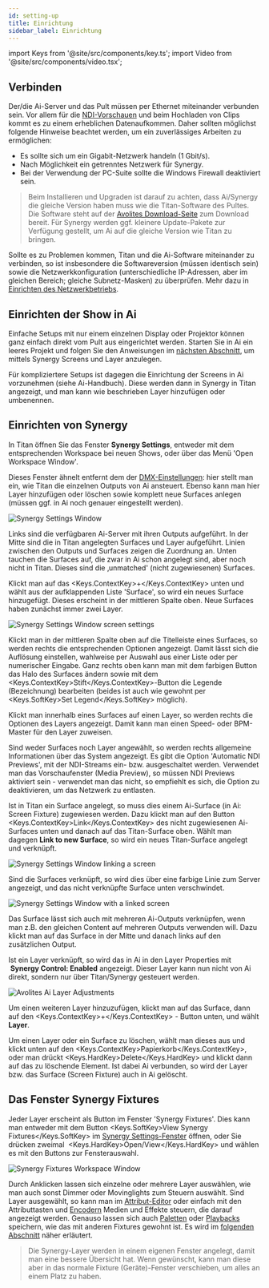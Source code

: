 ```yaml
---
id: setting-up
title: Einrichtung
sidebar_label: Einrichtung
---
```


import Keys from '@site/src/components/key.ts';
import Video from '@site/src/components/video.tsx';

## Verbinden

Der/die Ai-Server und das Pult müssen per Ethernet miteinander verbunden
sein. Vor allem für die [NDI-Vorschauen](operating-synergy.md#vorschau-mit-dem-media-viewer) und beim Hochladen von Clips
kommt es zu einem erheblichen Datenaufkommen. Daher sollten möglichst
folgende Hinweise beachtet werden, um ein zuverlässiges Arbeiten zu
ermöglichen:

-   Es sollte sich um ein Gigabit-Netzwerk handeln (1 Gbit/s).
-   Nach Möglichkeit ein getrenntes Netzwerk für Synergy.
-   Bei der Verwendung der PC-Suite sollte die Windows Firewall
    deaktiviert sein.

>   Beim Installieren und Upgraden ist darauf zu achten, dass Ai/Synergy 
    die gleiche Version haben muss wie die Titan-Software des 
    Pultes. Die Software steht auf der [Avolites Download-Seite](https://www.avolites.com/software/latest-version)
    zum Download bereit. Für Synergy werden ggf. kleinere Update-Pakete 
    zur Verfügung gestellt, um Ai auf die gleiche Version wie Titan zu bringen.

Sollte es zu Problemen kommen, Titan und die Ai-Software miteinander zu
verbinden, so ist insbesondere die Softwareversion (müssen identisch
sein) sowie die Netzwerkkonfiguration (unterschiedliche IP-Adressen,
aber im gleichen Bereich; gleiche Subnetz-Masken) zu überprüfen. Mehr dazu
in [Einrichten des Netzwerkbetriebs](../networking.md).

## Einrichten der Show in Ai

Einfache Setups mit nur einem einzelnen Display oder Projektor können
ganz einfach direkt vom Pult aus eingerichtet werden. Starten Sie in Ai
ein leeres Projekt und folgen Sie den Anweisungen im [nächsten Abschnitt](#einrichten-von-synergy),
um mittels Synergy Screens und Layer anzulegen.

Für kompliziertere Setups ist dagegen die Einrichtung der Screens in Ai
vorzunehmen (siehe Ai-Handbuch). Diese werden dann in Synergy in Titan
angezeigt, und man kann wie beschrieben Layer hinzufügen oder
umbenennen.

## Einrichten von Synergy

In Titan öffnen Sie das Fenster **Synergy Settings**, entweder mit dem
entsprechenden Workspace bei neuen Shows, oder über das Menü 'Open
Workspace Window'.

Dieses Fenster ähnelt entfernt dem der [DMX-Einstellungen](../system-settings/dmx-output-mapping): hier stellt
man ein, wie Titan die einzelnen Outputs von Ai ansteuert. Ebenso kann
man hier Layer hinzufügen oder löschen sowie komplett neue Surfaces
anlegen (müssen ggf. in Ai noch genauer eingestellt werden).

![Synergy Settings Window](/docs/images/Synergy-Settings-Window.png)

Links sind die verfügbaren Ai-Server mit ihren Outputs aufgeführt. In
der Mitte sind die in Titan angelegten Surfaces und Layer aufgeführt.
Linien zwischen den Outputs und Surfaces zeigen die Zuordnung an. Unten
tauchen die Surfaces auf, die zwar in Ai schon angelegt sind, aber noch
nicht in Titan. Dieses sind die ‚unmatched' (nicht zugewiesenen)
Surfaces.

Klickt man auf das <Keys.ContextKey>+</Keys.ContextKey> unten und wählt aus der aufklappenden Liste
'Surface', so wird ein neues Surface hinzugefügt. Dieses erscheint in
der mittleren Spalte oben. Neue Surfaces haben zunächst immer zwei
Layer.

![Synergy Settings Window screen settings](/docs/images/Synergy-Settings-Window-screen-settings.png)

Klickt man in der mittleren Spalte oben auf die Titelleiste eines
Surfaces, so werden rechts die entsprechenden Optionen angezeigt. Damit
lässt sich die Auflösung einstellen, wahlweise per Auswahl aus einer
Liste oder per numerischer Eingabe. Ganz rechts oben kann man mit dem
farbigen Button das Halo des Surfaces ändern sowie mit dem <Keys.ContextKey>Stift</Keys.ContextKey>-Button
die Legende (Bezeichnung) bearbeiten (beides ist auch wie gewohnt per <Keys.SoftKey>Set Legend</Keys.SoftKey> möglich).

Klickt man innerhalb eines Surfaces auf einen Layer, so werden rechts
die Optionen des Layers angezeigt. Damit kann man einen Speed- oder
BPM-Master für den Layer zuweisen.

Sind weder Surfaces noch Layer angewählt, so werden rechts allgemeine
Informationen über das System angezeigt. Es gibt die Option 'Automatic
NDI Previews', mit der NDI-Streams ein- bzw. ausgeschaltet werden.
Verwendet man das Vorschaufenster (Media Preview), so müssen NDI
Previews aktiviert sein - verwendet man das nicht, so empfiehlt es
sich, die Option zu deaktivieren, um das Netzwerk zu entlasten.

Ist in Titan ein Surface angelegt, so muss dies einem Ai-Surface (in Ai:
Screen Fixture) zugewiesen werden. Dazu klickt man auf den Button <Keys.ContextKey>Link</Keys.ContextKey>
des nicht zugewiesenen Ai-Surfaces unten und danach auf das
Titan-Surface oben. Wählt man dagegen **Link to new Surface**, so wird ein
neues Titan-Surface angelegt und verknüpft.

![Synergy Settings Window linking a screen](/docs/images/Synergy-Settings-Window-linking-a-screen.png)

Sind die Surfaces verknüpft, so wird dies über eine farbige Linie zum
Server angezeigt, und das nicht verknüpfte Surface unten verschwindet.

![Synergy Settings Window with a linked screen](/docs/images/Synergy-Settings-Window-with-a-linked-screen.png)

Das Surface lässt sich auch mit mehreren Ai-Outputs verknüpfen, wenn man
z.B. den gleichen Content auf mehreren Outputs verwenden will. Dazu
klickt man auf das Surface in der Mitte und danach links auf den
zusätzlichen Output.

Ist ein Layer verknüpft, so wird das in Ai in den Layer Properties mit
&nbsp;**Synergy Control: Enabled** angezeigt. Dieser Layer kann nun nicht von Ai
direkt, sondern nur über Titan/Synergy gesteuert werden.

![Avolites Ai Layer Adjustments](/docs/images/Avolites-Ai-Layer-Adjustments.png)

Um einen weiteren Layer hinzuzufügen, klickt man auf das Surface, dann
auf den <Keys.ContextKey>+</Keys.ContextKey> - Button unten, und wählt **Layer**.

Um einen Layer oder ein Surface zu löschen, wählt man dieses aus und
klickt unten auf den <Keys.ContextKey>Papierkorb</Keys.ContextKey>, oder man drückt <Keys.HardKey>Delete</Keys.HardKey> und
klickt dann auf das zu löschende Element. Ist dabei Ai verbunden, so
wird der Layer bzw. das Surface (Screen Fixture) auch in Ai gelöscht.

## Das Fenster Synergy Fixtures

Jeder Layer erscheint als Button im Fenster 'Synergy Fixtures'. Dies
kann man entweder mit dem Button <Keys.SoftKey>View Synergy Fixtures</Keys.SoftKey> im [Synergy
Settings-Fenster](#einrichten-von-synergy) öffnen, oder Sie drücken zweimal 
&nbsp;<Keys.HardKey>Open/View</Keys.HardKey> und wählen es mit den Buttons zur Fensterauswahl.

![Synergy Fixtures Workspace Window](/docs/images/Synergy-Fixtures-Workspace-Window.png)

Durch Anklicken lassen sich einzelne oder mehrere Layer auswählen, wie
man auch sonst Dimmer oder Movinglights zum Steuern auswählt. Sind Layer
ausgewählt, so kann man im [Attribut-Editor](operating-synergy.md#layer-steuern-mit-dem-attribut-editor) oder einfach mit den
Attributtasten und [Encodern](../controlling-fixtures/changing-fixture-attributes.md#einstellen-von-attributen-mit-den-encodern) Medien und Effekte steuern, die darauf
angezeigt werden. Genauso lassen sich auch [Paletten](../palettes/creating-palettes.md) oder [Playbacks](../cues/creating-a-cue.md#anlegen-eines-cues)
speichern, wie das mit anderen Fixtures gewohnt ist. Es wird im [folgenden Abschnitt](operating-synergy.md) näher erläutert.

>   Die Synergy-Layer werden in einem eigenen Fenster angelegt, damit
    man eine bessere Übersicht hat. Wenn gewünscht, kann man diese
    aber in das normale Fixture (Geräte)-Fenster verschieben, um alles
    an einem Platz zu haben.